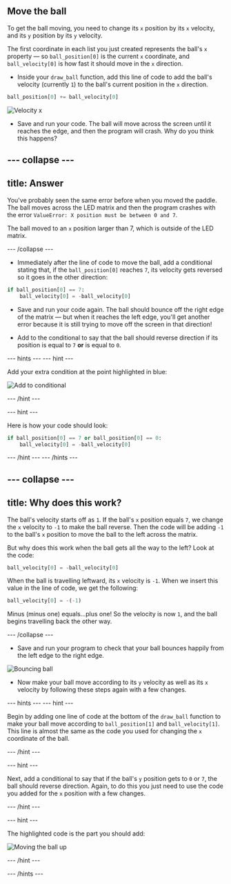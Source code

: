 ## Move the ball

To get the ball moving, you need to change its `x` position by its `x` velocity, and its `y` position by its `y` velocity.

The first coordinate in each list you just created represents the ball's `x` property — so `ball_position[0]` is the current `x` coordinate, and `ball_velocity[0]` is how fast it should move in the `x` direction.

+ Inside your `draw_ball` function, add this line of code to add the ball's velocity (currently `1`) to the ball's current position in the `x` direction.

``` python
ball_position[0] += ball_velocity[0]
```

![Velocity x](images/velocity-x.png)

+ Save and run your code. The ball will move across the screen until it reaches the edge, and then the program will crash. Why do you think this happens?

--- collapse ---
---
title: Answer
---

You've probably seen the same error before when you moved the paddle. The ball moves across the LED matrix and then the program crashes with the error `ValueError: X position must be between 0 and 7`.

The ball moved to an `x` position larger than 7, which is outside of the LED matrix.

--- /collapse ---

+ Immediately after the line of code to move the ball, add a conditional stating that, if the `ball_position[0]` reaches `7`, its velocity gets reversed so it goes in the other direction:

``` python
if ball_position[0] == 7:
    ball_velocity[0] = -ball_velocity[0]
```

+ Save and run your code again. The ball should bounce off the right edge of the matrix — but when it reaches the left edge, you'll get another error because it is still trying to move off the screen in that direction!

+ Add to the conditional to say that the ball should reverse direction if its position is equal to `7` **or** is equal to `0`.

--- hints ---
--- hint ---

Add your extra condition at the point highlighted in blue:

![Add to conditional](images/add-to-conditional.png)

--- /hint ---

--- hint ---

Here is how your code should look:
``` python
if ball_position[0] == 7 or ball_position[0] == 0:
    ball_velocity[0] = -ball_velocity[0]
```

--- /hint ---
--- /hints ---

--- collapse ---
---
title: Why does this work?
---

The ball's velocity starts off as `1`. If the ball's `x` position equals `7`, we change the `x` velocity to `-1` to make the ball reverse. Then the code will be adding `-1` to the ball's `x` position to move the ball to the left across the matrix.

But why does this work when the ball gets all the way to the left? Look at the code:

```python
ball_velocity[0] = -ball_velocity[0]
```

When the ball is travelling leftward, its `x` velocity is `-1`. When we insert this value in the line of code, we get the following:

```python
ball_velocity[0] = -(-1)
```

Minus (minus one) equals...plus one! So the velocity is now `1`, and the ball begins travelling back the other way.

--- /collapse ---

+ Save and run your program to check that your ball bounces happily from the left edge to the right edge.

![Bouncing ball](images/bouncing-ball.gif)

+ Now make your ball move according to its `y` velocity as well as its `x` velocity by following these steps again with a few changes.

--- hints ---
--- hint ---

Begin by adding one line of code at the bottom of the `draw_ball` function to make your ball move according to `ball_position[1]` and `ball_velocity[1]`. This line is almost the same as the code you used for changing the `x` coordinate of the ball.

--- /hint ---

--- hint ---

Next, add a conditional to say that if the ball's `y` position gets to `0` or `7`, the ball should reverse direction. Again, to do this you just need to use the code you added for the `x` position with a few changes.

--- /hint ---

--- hint ---

The highlighted code is the part you should add:

![Moving the ball up](images/hint-draw-ball.png)

--- /hint ---

--- /hints ---
